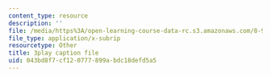 ```yaml
---
content_type: resource
description: ''
file: /media/https%3A/open-learning-course-data-rc.s3.amazonaws.com/8-962-general-relativity-spring-2020/043bd8f7cf120777899abdc18defd5a5_R2vL2wLqGYg.srt
file_type: application/x-subrip
resourcetype: Other
title: 3play caption file
uid: 043bd8f7-cf12-0777-899a-bdc18defd5a5
---
```

